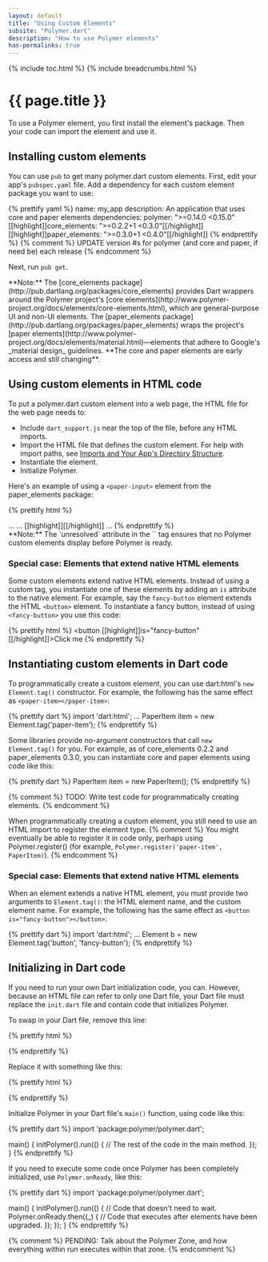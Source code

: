 ```yaml
---
layout: default
title: "Using Custom Elements"
subsite: "Polymer.dart"
description: "How to use Polymer elements"
has-permalinks: true
---
```


{% include toc.html %}
{% include breadcrumbs.html %}

# {{ page.title }}

To use a Polymer element,
you first install the element's package.
Then your code can import the element and use it.


## Installing custom elements

You can use `pub` to get many polymer.dart custom elements.
First, edit your app's `pubspec.yaml` file.
Add a dependency for each custom element package
you want to use:

<!-- from polymer/get_element/pubspec.yaml -->
{% prettify yaml %}
name: my_app
description: An application that uses core and paper elements
dependencies:
  polymer: ">=0.14.0 <0.15.0"
  [[highlight]]core_elements: ">=0.2.2+1 <0.3.0"[[/highlight]]
  [[highlight]]paper_elements: ">=0.3.0+1 <0.4.0"[[/highlight]]
{% endprettify %}
{% comment %}
UPDATE version #s for polymer (and core and paper, if need be) each release
{% endcomment %}

Next, run `pub get`.

<aside class="alert alert-info" markdown="1">
**Note:**
The [core_elements package](http://pub.dartlang.org/packages/core_elements)
provides Dart wrappers around the Polymer project's
[core elements](http://www.polymer-project.org/docs/elements/core-elements.html),
which are general-purpose UI and non-UI elements.
The [paper_elements package](http://pub.dartlang.org/packages/paper_elements)
wraps the project's
[paper elements](http://www.polymer-project.org/docs/elements/material.html)—elements that
adhere to Google's _material design_ guidelines.
**The core and paper elements are early access and still changing**.
</aside>

## Using custom elements in HTML code

To put a polymer.dart custom element into a web page,
the HTML file for the web page needs to:

* Include `dart_support.js` near the top of the file,
  before any HTML imports.
* Import the HTML file that defines the custom element.
  For help with import paths, see
  [Imports and Your App's Directory Structure](/polymer/app-directories.html).
* Instantiate the element.
* Initialize Polymer.

Here's an example of using a `<paper-input>` element
from the paper_elements package:

<!-- from polymer/get_element/web/index.html -->
{% prettify html %}
<!-- In an HTML file -->
<head>
  ...
  <script src="packages/web_components/dart_support.js"></script>
  <link rel="import" href="[[highlight]]packages/paper_elements/paper_input.html[[/highlight]]">
  ...
</head>
<body unresolved>
  [[highlight]]<paper-input label="Type something..."></paper-input>[[/highlight]]
  ...
  <script type="application/dart">export 'package:polymer/init.dart';</script>
</body>
{% endprettify %}

<aside class="alert alert-info" markdown="1">
**Note:**
The `unresolved` attribute in the `<body>` tag
ensures that no Polymer custom elements display
before Polymer is ready.
</aside>

### Special case: Elements that extend native HTML elements

Some custom elements extend native HTML elements.
Instead of using a custom tag,
you instantiate one of these elements by adding an `is` attribute
to the native element.
For example, say the `fancy-button` element
extends the HTML `<button>` element.
To instantiate a fancy button,
instead of using `<fancy-button>`
you use this code:

{% prettify html %}
<button [[highlight]]is="fancy-button"[[/highlight]]>Click me</button>
{% endprettify %}

## Instantiating custom elements in Dart code 

To programmatically create a custom element,
you can use dart:html's `new Element.tag()` constructor.
For example, the following has the same effect as
`<paper-item></paper-item>`:

{% prettify dart %}
import 'dart:html';
...
PaperItem item = new Element.tag('paper-item');
{% endprettify %}

Some libraries provide no-argument constructors that call
`new Element.tag()` for you.
For example, as of core_elements 0.2.2
and paper_elements 0.3.0,
you can instantiate core and paper elements using code like this:

{% prettify dart %}
PaperItem item = new PaperItem();
{% endprettify %}

{% comment %}
TODO: Write test code for programmatically creating elements.
{% endcomment %}

When programmatically creating a custom element,
you still need to use an HTML import to register the element type.
{% comment %}
You might eventually be able to register it in code only,
perhaps using Polymer.register()
(for example, `Polymer.register('paper-item', PaperItem)`).
{% endcomment %}


### Special case: Elements that extend native HTML elements

When an element extends a native HTML element,
you must provide two arguments to `Element.tag()`:
the HTML element name, and the custom element name.
For example, the following has the same effect as
`<button is="fancy-button"></button>`:

{% prettify dart %}
import 'dart:html';
...
Element b = new Element.tag('button', 'fancy-button');
{% endprettify %}


## Initializing in Dart code

If you need to run your own Dart initialization code, you can.
However, because an HTML file can refer to only one Dart file,
your Dart file must replace the `init.dart` file and
contain code that initializes Polymer.

To swap in your Dart file, remove this line:

{% prettify html %}
<script type="application/dart">export 'package:polymer/init.dart';</script>
{% endprettify %}

Replace it with something like this:

{% prettify html %}
<script type="application/dart" src="main.dart"></script>
{% endprettify %}

Initialize Polymer
in your Dart file's `main()` function,
using code like this:

{% prettify dart %}
import 'package:polymer/polymer.dart';

main() {
  initPolymer().run(() {
    // The rest of the code in the main method.
  });
}
{% endprettify %}

If you need to execute some code once Polymer has been completely initialized,
use `Polymer.onReady`, like this:

{% prettify dart %}
import 'package:polymer/polymer.dart';

main() {
  initPolymer().run(() {
    // Code that doesn't need to wait.
    Polymer.onReady.then((_) {
      // Code that executes after elements have been upgraded.
    });
  });
}
{% endprettify %}

{% comment %}
PENDING: Talk about the Polymer Zone,
and how everything within run executes within that zone.
{% endcomment %}
